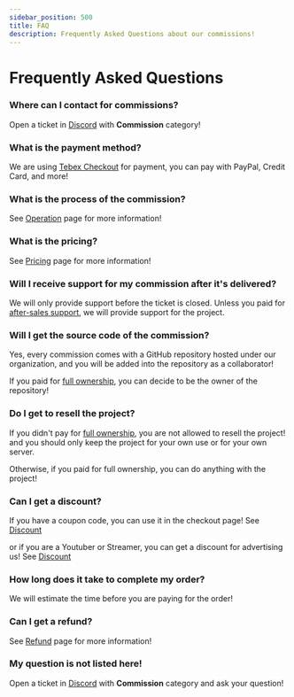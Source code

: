 ```yaml
---
sidebar_position: 500
title: FAQ 
description: Frequently Asked Questions about our commissions!
---
```


# Frequently Asked Questions

### Where can I contact for commissions?
Open a ticket in [Discord](https://go.imanity.dev/discord) with **Commission** category!

### What is the payment method?
We are using [Tebex Checkout](https://shop.imanity.dev/category/custom) for payment, you can pay with PayPal, Credit Card, and more!

### What is the process of the commission?
See [Operation](/commissions/operation) page for more information!

### What is the pricing?
See [Pricing](/commissions/pricing) page for more information!

### Will I receive support for my commission after it's delivered?
We will only provide support before the ticket is closed. 
Unless you paid for [after-sales support](/commissions/pricing#applied-to-all-services), we will provide support for the project.

### Will I get the source code of the commission?
Yes, every commission comes with a GitHub repository hosted under our organization, and you will be added into the repository as a collaborator!

If you paid for [full ownership](/commissions/pricing#applied-to-all-services), you can decide to be the owner of the repository!

### Do I get to resell the project?
If you didn't pay for [full ownership](/commissions/pricing#applied-to-all-services), you are not allowed to resell the project! and you should only keep the project for your own use or for your own server.

Otherwise, if you paid for full ownership, you can do anything with the project!

### Can I get a discount?
If you have a coupon code, you can use it in the checkout page! See [Discount](/commissions/pricing#global-discount)

or if you are a Youtuber or Streamer, you can get a discount for advertising us! See [Discount](/commissions/pricing#youtubers--streamers)

### How long does it take to complete my order?
We will estimate the time before you are paying for the order!

### Can I get a refund?
See [Refund](/commissions/tos#refund) page for more information!

### My question is not listed here!
Open a ticket in [Discord](https://go.imanity.dev/discord) with **Commission** category and ask your question!